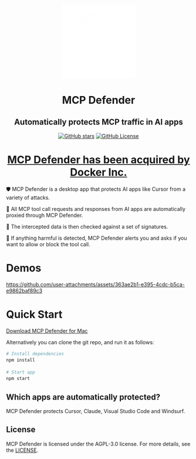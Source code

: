 <p align="center">
  <picture>
    <source media="(prefers-color-scheme: dark)" srcset="./src/assets/white_knight_icon.png">
    <source media="(prefers-color-scheme: light)" srcset="./src/assets/black_knight_icon.png">
    <img alt="Shows a black knight in light color mode and a white knight one in dark color mode." src="./src/assets/white_knight_icon.png" width="200" height="200">
  </picture>
</p>

<h1 align="center">MCP Defender</h1>
<h2 align="center">Automatically protects MCP traffic in AI apps</h2>

<p align="center">
  <a href="https://github.com/MCP-Defender/MCP-Defender"><img src="https://img.shields.io/github/stars/MCP-Defender/MCP-Defender?style=social" alt="GitHub stars"></a>
  <a href="LICENSE"><img src="https://img.shields.io/github/license/MCP-Defender/MCP-Defender" alt="GitHub License"></a>
</p>

<h1 align="center"><a href="https://www.docker.com/blog/docker-acquires-mcp-defender-ai-agent-security/">MCP Defender has been acquired by Docker Inc.</a></h1>

🛡️  MCP Defender is a desktop app that protects AI apps like Cursor from a variety of attacks.

🚦 All MCP tool call requests and responses from AI apps are automatically proxied through MCP Defender.

🔎  The intercepted data is then checked against a set of signatures.

🔐  If anything harmful is detected, MCP Defender alerts you and asks if you want to allow or block the tool call.

# Demos
https://github.com/user-attachments/assets/363ae2b1-e395-4cdc-b5ca-e9862baf89c3



# Quick Start

[Download MCP Defender for Mac](https://github.com/MCP-Defender/MCP-Defender/releases/latest)

Alternatively you can clone the git repo, and run it as follows:

```bash
# Install dependencies
npm install

# Start app
npm start
```

## Which apps are automatically protected?

MCP Defender protects Cursor, Claude, Visual Studio Code and Windsurf.

## License

MCP Defender is licensed under the AGPL-3.0 license. For more details, see the [LICENSE](LICENSE).
